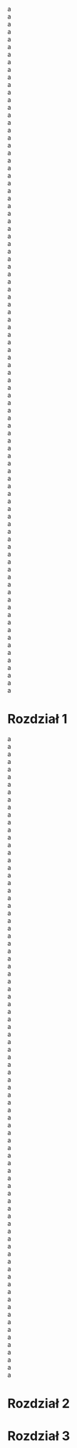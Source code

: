 a <br />
a <br />
a <br />
a <br />
a <br />
a <br />
a <br />
a <br />
a <br />
a <br />
a <br />
a <br />
a <br />
a <br />
a <br />
a <br />
a <br />
a <br />
a <br />
a <br />
a <br />
a <br />
a <br />
a <br />
a <br />
a <br />
a <br />
a <br />
a <br />
a <br />
a <br />
a <br />
a <br />
a <br />
a <br />
a <br />
a <br />
a <br />
a <br />
a <br />
a <br />
a <br />
a <br />
a <br />
a <br />
a <br />
a <br />
a <br />
a <br />
a <br />
a <br />
a <br />
a <br />
a <br />
a <br />
a <br />
a <br />
a <br />
a <br />
a <br />
a <br />
a <br />
a <br />
a <br />
a <br />
a <br />
a <br />
a <br />
a <br />
a <br />
a <br />
a <br />
a <br />
a <br />
a <br />
a <br />
a <br />
a <br />
a <br />
a <br />
a <br />
a <br />
a <br />
a <br />
a <br />
a <br />
a <br />
a <br />
a <br />
a <br />
a <br />

# Rozdział 1

a <br />
a <br />
a <br />
a <br />
a <br />
a <br />
a <br />
a <br />
a <br />
a <br />
a <br />
a <br />
a <br />
a <br />
a <br />
a <br />
a <br />
a <br />
a <br />
a <br />
a <br />
a <br />
a <br />
a <br />
a <br />
a <br />
a <br />
a <br />
a <br />
a <br />
a <br />
a <br />
a <br />
a <br />
a <br />
a <br />
a <br />
a <br />
a <br />
a <br />
a <br />
a <br />
a <br />
a <br />
a <br />
a <br />
a <br />
a <br />
a <br />
a <br />
a <br />
a <br />
a <br />
a <br />
a <br />
a <br />
a <br />
a <br />
a <br />
a <br />
a <br />
a <br />
a <br />
a <br />
a <br />
a <br />
a <br />
a <br />
a <br />
a <br />
a <br />
a <br />
a <br />
a <br />
a <br />
a <br />
a <br />
a <br />
a <br />
a <br />
a <br />
a <br />
a <br />
a <br />
a <br />

# Rozdział 2
# Rozdział 3